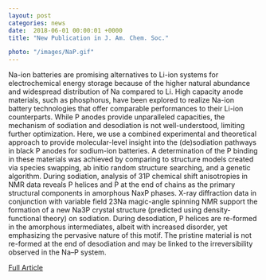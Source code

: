 ```yaml
---                                                                                                                                                                                      
layout: post                                                                                                                                                                             
categories: news                                                                                                                                                                 
date:  2018-06-01 00:00:01 +0000                                                                                                                                                        
title: "New Publication in J. Am. Chem. Soc."

photo: "/images/NaP.gif"
---            
```



Na-ion batteries are promising alternatives to Li-ion systems for electrochemical energy storage because of the higher natural abundance and widespread distribution of Na compared to Li. High capacity anode materials, such as phosphorus, have been explored to realize Na-ion battery technologies that offer comparable performances to their Li-ion counterparts. While P anodes provide unparalleled capacities, the mechanism of sodiation and desodiation is not well-understood, limiting further optimization. Here, we use a combined experimental and theoretical approach to provide molecular-level insight into the (de)sodiation pathways in black P anodes for sodium-ion batteries. A determination of the P binding in these materials was achieved by comparing to structure models created via species swapping, ab initio random structure searching, and a genetic algorithm. During sodiation, analysis of 31P chemical shift anisotropies in NMR data reveals P helices and P at the end of chains as the primary structural components in amorphous NaxP phases. X-ray diffraction data in conjunction with variable field 23Na magic-angle spinning NMR support the formation of a new Na3P crystal structure (predicted using density-functional theory) on sodiation. During desodiation, P helices are re-formed in the amorphous intermediates, albeit with increased disorder, yet emphasizing the pervasive nature of this motif. The pristine material is not re-formed at the end of desodiation and may be linked to the irreversibility observed in the Na–P system.

<a href="https://pubs.acs.org/doi/10.1021/acsnano.8b02261">Full Article</a>
